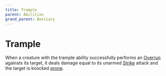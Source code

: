 ```yaml
---
title: Trample
parent: Abilities
grand_parent: Bestiary
---
```


# Trample
When a creature with the trample ability successfully performs an [Overrun](https://stormchaserroleplaying/stormchaserRPG/edit/beast-shape/Combat/Moves/Overrun/index.md) againsts its target, it deals damage equal to its unarmed [Strike](https://stormchaserroleplaying.com/stormchaserRPG/Combat/Actions/Strike/) attack and the target is knocked [prone](https://stormchaserroleplaying.com/stormchaserRPG/Conditions/Prone/).

